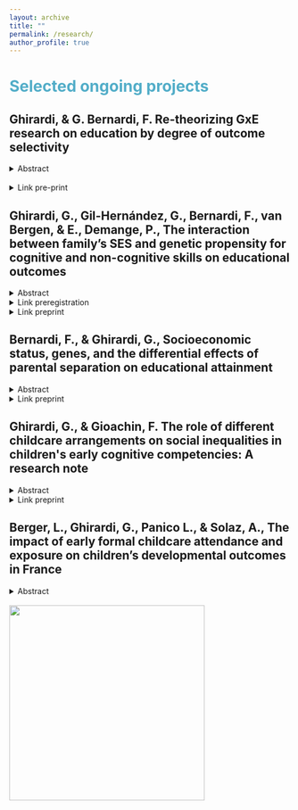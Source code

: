 ```yaml
---
layout: archive
title: ""
permalink: /research/
author_profile: true
---
```


# <span style="color:#52adc8"> Selected ongoing projects </span>


## Ghirardi, & G. Bernardi, F. Re-theorizing GxE research on education by degree of outcome selectivity
<details>
<summary>Abstract</summary>
This study investigates the extent to which the genetic propensity for education matters for the final educational attainment of high- or low-SES students. Previous research addressing this question has been guided by the Scarr-Rowe hypothesis which predicts that genetic influences are maximized in high-SES families. However, the empirical evidence is mixed. We propose a model that integrates compensatory and boosting advantage models from social stratification research in sociogenomics highlighting the role of educational outcome selectivity. Our model predicts that in the case of educational outcomes characterized by a low level of selectivity, such as high-school completion, genes matter more for low-SES individuals, while for outcomes characterized by a high level of selectivity, such as graduate school completion, genes matter more for high-SES individuals. We test our model, replicating the same analyses on three different datasets with genotype information, the National Longitudinal Study of Adolescent to Adult Health, the Health and Retirement Study, and the Wisconsin Longitudinal Study. The results are in line with our predictions. Our theoretical model can explain previous heterogeneous findings in the literature and can be generalized to develop testable hypotheses for other cohorts in the United States and other countries.
</details>
<br>

<details>
<summary>Link pre-print</summary>
  
[Here the pre-print](https://osf.io/preprints/socarxiv/2xny7/)  

</details>

##  Ghirardi, G., Gil-Hernández, G., Bernardi, F., van Bergen, & E., Demange, P., The interaction between family’s SES and genetic propensity for cognitive and non-cognitive skills on educational outcomes
<details>
<summary>Abstract</summary>
Genes (G) and environments (E) predict education, but findings on G×E interactions are mixed. The Scarr-Rowe hypothesis claims that enriched environments allow individuals’ genetic potential to unfold, while the compensatory hypothesis expects that negative traits for educational attainment—low genetic propensity—are hardly detrimental for advantaged children. We test these competing hypotheses using pre-registered research designs and the Netherlands Twin Register genotyped panel. We contribute by (1) untangling education via polygenic indexes (PGI) for cognitive and noncognitive skills; (2) investigating childhood-to-adulthood educational outcomes; and (3) triangulating from between (trio design)- and within-family models to enhance causal inference. We report two findings. First, for secondary-school grades,  standardised national test scores, and adult attainment, G×E interactions are  nonsignificant over designs. Second, across designs, cognitive skills PGI are less predictive of tracking for high-SES n than low-SES children, which supports a robust negative G×E interaction. Findings suggest compensation for cognitive skills’ PGI might take place for critical educational outcomes. We discuss implications for social stratification and sociogenomics research surrounding debates on equal opportunity and compensatory school policy.
</details>
<be>

<details>
<summary>Link preregistration</summary>
  
[Here the pre-registration](https://archive.org/details/osf-registrations-g68x9-v1) 

</details>
<be>

<details>
<summary>Link preprint</summary> 
  
[Here the pre-print](https://publications.jrc.ec.europa.eu/repository/handle/JRC135358)

</details>
<be>
  
##  Bernardi, F., & Ghirardi, G., Socioeconomic status, genes, and the differential effects of parental separation on educational attainment
<details>
<summary>Abstract</summary>
Previous studies have established a negative impact of parental separation on children’s educational attainment, which is stronger among children from high socio-economic status (SES) backgrounds. This study aims to understand why parental separation appears to have a stronger negative impact on high-SES children. Specifically, we investigate whether the observed larger parental separation penalty for educational attainment for high-SES children is concentrated among those with a low genetic propensity for education. This phenomenon could be attributed to parental separation preventing high-SES parents' ability to compensate for their children's low genetic propensity for education. We conduct the same analysis on two datasets, the National Longitudinal Study of Adolescent to Adult Health, and the Health and Retirement Study, both of which contain genetic and socio-demographic information. Our findings reveal that high-SES children with low genetic propensity for educational attainment are less likely to complete college in comparison with their peers with higher genetic propensity. Overall, our results suggest that the evidence of a stronger separation penalty for advantaged children is due to missing compensation among them.
</details>
<be>

<details>
<summary>Link preprint</summary> 
  
[Here the pre-print](https://osf.io/preprints/socarxiv/rgzd7)

</details>
<be>


##  Ghirardi, G., & Gioachin, F. The role of different childcare arrangements on social inequalities in children's early cognitive competencies: A research note
<details>
<summary>Abstract</summary>
This research note investigates how childcare arrangements under age three affect early social inequalities in children’s competencies, relying on a novel decomposition approach (Yu and Elwert 2023). This approach allows us to provide a comprehensive evaluation of different childcare arrangements within a potential outcome framework, revealing not only the overall relevance of each childcare arrangement but also the importance of specific channels impacting social disparities such as prevalence (unequal exposure), effect (heterogeneous effect), and selection (within-group propensity to treatment). Using the newborn cohort of the German National Educational Panel Study (NEPS - SC1), we assess the impact of early childhood education and care (ECEC), family day-care, grandparental care, and exclusive parental care on children’s competencies in mathematics and vocabulary at ages 4 and 5. Findings highlight ECEC as the most effective approach in reducing social disparities, positively influencing children from lower socio-economic backgrounds. Conversely, exclusive parental care and family day-care increase social disparities, benefiting children from higher socio-economic backgrounds while negatively affecting those from lower backgrounds. This comprehensive evaluation identifies channels impacting social inequalities, contributing to understanding the nuanced role of childcare arrangements in shaping early social inequalities in children’s competencies.
</details>
<be>

<details>
<summary>Link preprint</summary> 

[Here the pre-print](https://osf.io/preprints/socarxiv/9q6fk)

</details>
<be>
  
##  Berger, L., Ghirardi, G., Panico L., & Solaz, A., The impact of early formal childcare attendance and exposure on children’s developmental outcomes in France
<details>
<summary>Abstract</summary>
The importance of early childhood education and care (ECEC) for fostering children’s development and reducing early inequalities is widely recognized by previous studies. However, much of this evidence refers to pre-school (i.e., to 3-to 5-year-olds), and mainly stems from randomized evaluations of small-scale intensive programs based in the United States and other English-speaking countries. This study thus examines the impact of ECEC under the age of 3 on children’s development and its role in tackling the early social inequality in such outcomes in France. We ask whether attending ECEC at age 2 has a positive (or negative) impact on children’s developmental outcomes and if the role of ECEC on child development is different according to the family’s socio-economic status (SES). We address these questions, using the Étude Longitudinale Français depuis l’Enfance (Elfe), and ordinary least squares (OLS) models with inverse probability weight (IPW) to account for confounding bias possibly arising from selection into care arrangements. Our findings show that ECEC attendance positively affects children’s development and that disadvantaged children benefit more in children’s global development from attending ECEC. These results suggest that ECEC institutions may be an effective tool to reduce social inequalities in some, but not all, early child developmental outcomes.
</details>
<br>




<img src="http://gaiaghirardi.github.io/images/re.jpeg" width="350" />
